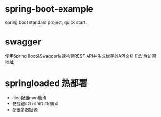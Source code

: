 # spring-boot-example
spring boot standard project, quick start.

# swagger
[使用Spring Boot&Swagger快速构建REST API并生成优美的API文档](http://www.jianshu.com/p/c5cb33ad4305)
[启动后访问地址](http://localhost:8080/swagger-ui.html)

# springloaded 热部署
* idea配置mvn启动
* 快捷键ctrl+shift+f9编译
* 配置多数据源


